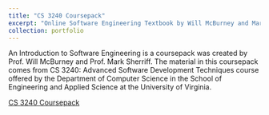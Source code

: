 ```yaml
---
title: "CS 3240 Coursepack"
excerpt: "Online Software Engineering Textbook by Will McBurney and Mark Sherriff<br/><img src='/images/cs3240logo.png'>"
collection: portfolio
---
```


An Introduction to Software Engineering is a coursepack was created by Prof. Will McBurney and Prof. Mark Sherriff. The material in this coursepack comes from CS 3240: Advanced Software Development Techniques course offered by the Department of Computer Science in the School of Engineering and Applied Science at the University of Virginia.

[CS 3240 Coursepack](http://www.cs3240.org)